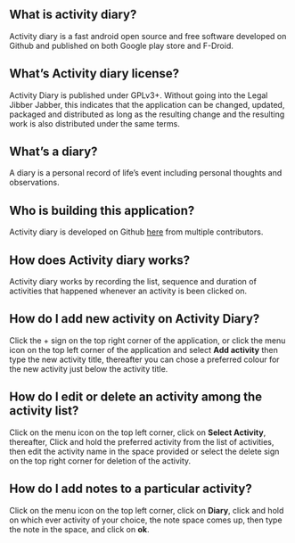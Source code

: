 ## What is activity diary?
Activity diary is a fast android open source and free software developed on Github and published on both Google play store and F-Droid.

## What’s Activity diary license?
Activity Diary is published under GPLv3+. Without going into the Legal Jibber Jabber, this indicates that the application can be changed, updated, packaged and distributed as long as the resulting change and the resulting work is also distributed under the same terms.

## What’s a diary?
A diary is a personal record of life’s event including personal thoughts and observations.

## Who is building this application?
Activity diary is developed on Github [here](https://github.com/ramack/ActivityDiary) from multiple contributors.

## How does Activity diary works?
Activity diary works by recording the list, sequence and duration of activities that happened whenever an activity is been clicked on.

## How do I add new activity on Activity Diary?
Click the + sign on the top right corner of the application, or click the menu icon on the top left corner of the application and select **Add activity** then type the new activity title, thereafter you can chose a preferred colour for the new activity just below the activity title.

## How do I edit or delete an activity among the activity list?
Click on the menu icon on the top left corner, click on **Select Activity**, thereafter, Click and hold the preferred activity from the list of activities, then edit the activity name in the space provided or select the delete sign on the top right corner for deletion of the activity.

## How do I add notes to a particular activity?
Click on the menu icon on the top left corner, click on **Diary**, click and hold on which ever activity of your choice, the note space comes up, then type the note in the space, and click on **ok**.
